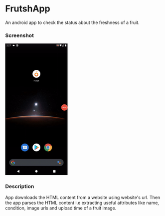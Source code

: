 # FrutshApp
An android app to check the status about the freshness of a fruit.

### Screenshot
<img src="https://github.com/lookthisisaddy/FrutshApp/blob/master/demo.gif" width="200" height="422">

### Description
App downloads the HTML content from a website using website's url. Then the app parses the HTML content i.e extracting useful attributes like name, condition, image urls and upload time of a fruit image.
